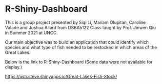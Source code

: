 # R-Shiny-Dashboard

This is a group project presented by Siqi Li, Mariam Olupitan, Caroline Valade and Joshua Allard from DSBA5122 Class taught by Prof. Jinwen Qiu in Summer 2021 at UNCC.

Our main objective was to build an application that could identify which species and what type of fish needed to be restocked in which areas of the Great Lakes.


Below is the link to R-Shiny-Dashboard (Some data were not available for display.)

https://ustcsteve.shinyapps.io/Great-Lakes-Fish-Stock/
